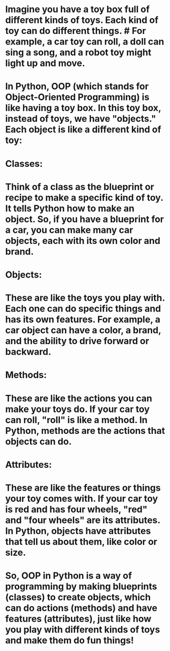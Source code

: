 # Imagine you have a toy box full of different kinds of toys. Each kind of toy can do different things. # For example, a car toy can roll, a doll can sing a song, and a robot toy might light up and move.

# In Python, OOP (which stands for Object-Oriented Programming) is like having a toy box. In this toy box, instead of toys, we have "objects." Each object is like a different kind of toy:

# Classes: 
# Think of a class as the blueprint or recipe to make a specific kind of toy. It tells Python how to make an object. So, if you have a blueprint for a car, you can make many car objects, each with its own color and brand.

# Objects: 
# These are like the toys you play with. Each one can do specific things and has its own features. For example, a car object can have a color, a brand, and the ability to drive forward or backward.


# Methods: 
# These are like the actions you can make your toys do. If your car toy can roll, "roll" is like a method. In Python, methods are the actions that objects can do.

# Attributes: 
# These are like the features or things your toy comes with. If your car toy is red and has four wheels, "red" and "four wheels" are its attributes. In Python, objects have attributes that tell us about them, like color or size.

# So, OOP in Python is a way of programming by making blueprints (classes) to create objects, which can do actions (methods) and have features (attributes), just like how you play with different kinds of toys and make them do fun things!





